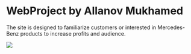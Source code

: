 # WebProject by Allanov Mukhamed
The site is designed to familiarize customers or interested in Mercedes-Benz products to increase profits and audience.

<img src="assets/scrnsht/Mercedes-Benz - Google Chrome 12_23_2019 4_44_52 PM.png" >
